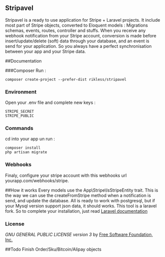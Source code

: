 ## Stripavel

Stripavel is a ready to use application for Stripe + Laravel projects. It include most part of Stripe objects, converted to Eloquent models : Migrations schemas, events, routes, controller and stuffs.
When you receive any webhook notification from your Stripe account, conversion is made before insert/update/delete (soft) data through your database, and an event is send for your application.
So you always have a perfect synchronisation between your app and your Stripe data.

##Documentation

###Composer
Run :
```
composer create-project --prefer-dist rikless/stripavel
```
### Environment
Open your .env file and complete new keys :
```
STRIPE_SECRET
STRIPE_PUBLIC
```
### Commands
cd into your app un run :
```
composer install
php artisan migrate
```
### Webhooks
Finaly, configure your stripe account with this webhooks url yourapp.com/webhooks/stripe.

##How it works
Every models use the App\Stripe\IsStripeEntity trait. This is the way we can use the createFromStripe method when a notification is send, and update the database.
All is ready to work with postgresql, but if your Mysql version support json data, it should works.
This tool is a laravel fork. So to complete your installation, just read [Laravel documentation](https://laravel.com/docs/5.2#configuration)


### License
*GNU GENERAL PUBLIC LICENSE version 3* by [Free Software Foundation, Inc.](http://fsf.org/)

##Todo
Finish Order/Sku/Bitcoin/Alipay objects
